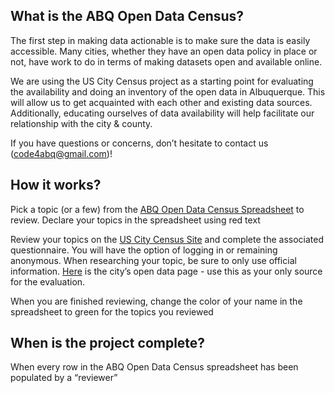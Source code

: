 
<h2>What is the ABQ Open Data Census?</h2>
<p>
The first step in making data actionable is to make sure the data is easily accessible. Many cities, whether they have an open data policy in place or not, have work to do in terms of making datasets open and available online. 
</p>
<p>
We are using the US City Census project as a starting point for evaluating the availability and doing an inventory of the open data in Albuquerque.  This will allow us to get acquainted with each other and existing data sources.  Additionally, educating ourselves of data availability will help facilitate our relationship with the city & county.
</p>
<p>

If you have questions or concerns, don’t hesitate to contact us (code4abq@gmail.com)!
</p>

<h2>How it works?</h2>
<p>
Pick a topic (or a few) from the <a href="https://docs.google.com/spreadsheets/d/1WMuyT1p4XXpIt1khS8s4HBtAogp5WlWkmPaV1Rju_bM/edit#gid=368817928">ABQ Open Data Census Spreadsheet</a> to review. Declare your topics in the spreadsheet using red text
</p>
<p>
Review your topics on the <a href="http://us-city.census.okfn.org">US City Census Site</a> and complete the associated questionnaire.  You will have the option of logging in or remaining anonymous.  When researching your topic, be sure to only use official information. <a href="http://www.cabq.gov/abq-data/abq-data#data-sets">Here</a> is the city’s open data page - use this as your only source for the evaluation.
</p>
<p>
When you are finished reviewing, change the color of your name in the spreadsheet to green for the topics you reviewed	
</p>



<h2>When is the project complete?</h2>
<p>When every row in the ABQ Open Data Census spreadsheet has been populated by a “reviewer” </p>


